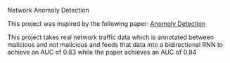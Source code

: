 Network Anomoly Detection

This project was inspired by the following paper:
[Anomoly Detection](https://arxiv.org/pdf/1803.10769.pdf)

This project takes real network traffic data which is annotated between malicious and not malicious and feeds that data into a bidirectional RNN to achieve an AUC of 0.83 while the paper achieves an AUC of 0.84